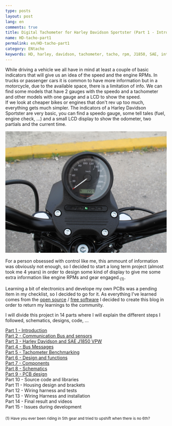 ```yaml
---
type: posts
layout: post
lang: en
comments: true
title: Digital Tachometer for Harley Davidson Sportster (Part 1 - Introduction)
name: HD-tacho-part1
permalink: en/HD-tacho-part1
category: ENtacho
keywords: HD, harley, davidson, tachometer, tacho, rpm, J1850, SAE, introduction
---
```


While driving a vehicle we all have in mind at least a couple of basic indicators that will give us an idea of the speed and the engine RPMs. In trucks or passenger cars it is common to have more information but in a motorcycle, due to the available space, there is a limitation of info. We can find some models that have 2 gauges with the speedo and a tachometer and other models with one gauge and a LCD to show the speed.<br>
If we look at cheaper bikes or engines that don't rev up too much, everything gets much simpler. The indicators of a Harley Davidson Sportster are very basic, you can find a speedo gauge, some tell tales (fuel, engine check, ...) and a small LCD display to show the odometer, two partials and the current time. 
<p>


<center><img src="/images/Part1/meter.png" alt="Contingut: HD Sportster speedometer. Source: Momex.cat"></center>

For a person obsessed with control like me, this ammount of information was obviously not enough, so I decided to start a long term project (almost took me 4 years) in order to design some kind of display to give me some extra information like engine RPMs and gear engaged.<sub>(1)</sub>. <p>

Learning a bit of electronics and develope my own PCBs was a pending item in my checklist, so I decided to go for it. As everything I've learned comes from the <a href="https://en.wikipedia.org/wiki/Open-source_software" target="_blank">open source</a> / <a href="https://en.wikipedia.org/wiki/Free_software" target="_blank">free software</a> I decided to create this blog in order to return my learnings to the community.<br>

I will divide this project in 14 parts where I will explain the different steps I followed, schematics, designs, code, ... 
<p>

<a href="/en/HD-tacho-part1">Part 1 - Introduction </a> <br>
<a href="/en/HD-tacho-part2">Part 2 - Communication Bus and sensors </a><br>
<a href="/en/HD-tacho-part3">Part 3 - Harley Davidson and SAE J1850 VPW </a><br>
<a href="/en/HD-tacho-part4">Part 4 - Bus Messages </a><br>
<a href="/en/HD-tacho-part5">Part 5 - Tachometer Benchmarking </a><br>
<a href="/en/HD-tacho-part6">Part 6 - Design and functions </a><br>
<a href="/en/HD-tacho-part7">Part 7 - Components</a><br>
<a href="/en/HD-tacho-part8">Part 8 - Schematics</a><br>
<a href="/en/HD-tacho-part9">Part 9 - PCB design</a><br>
Part 10 - Source code and libraries <br>
Part 11 - Housing design and brackets <br>
Part 12 - Wiring harness and tests <br>
Part 13 - Wiring Harness and installation <br>
Part 14 - Final result and videos <br>
Part 15 - Issues during development <br>

<p>
<sub>(1) Have you ever been riding in 5th gear and tried to upshift when there is no 6th?</sub>

